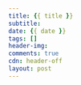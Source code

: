 ```yaml
---
title: {{ title }}
subtitle:
date: {{ date }}
tags: []
header-img:
comments: true
cdn: header-off
layout: post
---
```

